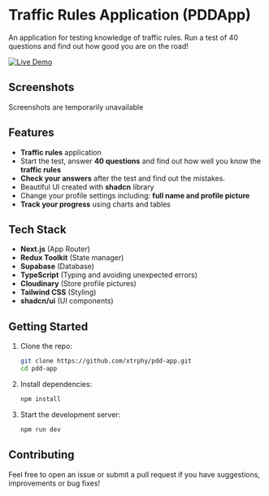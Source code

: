 # Traffic Rules Application (PDDApp)

An application for testing knowledge of traffic rules. Run a test of 40 questions and find out how good you are on the road!

[![Live Demo](https://img.shields.io/badge/Live-Demo-brightgreen?style=for-the-badge&logo=netlify)](https://pdd-app-xi.vercel.app/)

## Screenshots

Screenshots are temporarily unavailable


## Features

- **Traffic rules** application
- Start the test, answer **40 questions** and find out how well you know the **traffic rules**
- **Check your answers** after the test and find out the mistakes.
- Beautiful UI created with **shadcn** library
- Change your profile settings including: **full name and profile picture**
- **Track your progress** using charts and tables


## Tech Stack

- **Next.js** (App Router)
- **Redux Toolkit** (State manager)
- **Supabase** (Database)
- **TypeScript** (Typing and avoiding unexpected errors)
- **Cloudinary** (Store profile pictures)
- **Tailwind CSS** (Styling)
- **shadcn/ui** (UI components)


## Getting Started

1. Clone the repo:
   ```bash
   git clone https://github.com/xtrphy/pdd-app.git
   cd pdd-app
   ```

2. Install dependencies:
   ```bash
   npm install
   ```

3. Start the development server:
   ```bash
   npm run dev
   ```

## Contributing

Feel free to open an issue or submit a pull request if you have suggestions, improvements or bug fixes!
